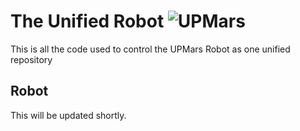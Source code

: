 The Unified Robot 
![UPMars](https://avatars1.githubusercontent.com/u/8388184?s=400&u=fa76467a9c6400be610b37b8efd77e66c771dfd5&v=4)
=================

This is all the code used to control the UPMars Robot as one unified repository

## Robot
This will be updated shortly.
